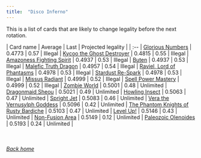 ```yaml
---
title:  "Disco Inferno"
---
```


This is a list of cards that are likely to change legality before the next rotation.

| Card name | Average | Last | Projected legality |
| :-- |
[Glorious Numbers](https://db.ygoprodeck.com/card/?search=Glorious%20Numbers) | 0.4773 | 0.57 | Illegal |
[Kycoo the Ghost Destroyer](https://db.ygoprodeck.com/card/?search=Kycoo%20the%20Ghost%20Destroyer) | 0.4815 | 0.55 | Illegal |
[Amazoness Fighting Spirit](https://db.ygoprodeck.com/card/?search=Amazoness%20Fighting%20Spirit) | 0.4937 | 0.53 | Illegal |
[Buten](https://db.ygoprodeck.com/card/?search=Buten) | 0.4937 | 0.53 | Illegal |
[Malefic Truth Dragon](https://db.ygoprodeck.com/card/?search=Malefic%20Truth%20Dragon) | 0.4957 | 0.54 | Illegal |
[Raviel, Lord of Phantasms](https://db.ygoprodeck.com/card/?search=Raviel,%20Lord%20of%20Phantasms) | 0.4978 | 0.53 | Illegal |
[Stardust Re-Spark](https://db.ygoprodeck.com/card/?search=Stardust%20Re-Spark) | 0.4978 | 0.53 | Illegal |
[Missus Radiant](https://db.ygoprodeck.com/card/?search=Missus%20Radiant) | 0.4999 | 0.52 | Illegal |
[Spell Power Mastery](https://db.ygoprodeck.com/card/?search=Spell%20Power%20Mastery) | 0.4999 | 0.52 | Illegal |
[Zombie World](https://db.ygoprodeck.com/card/?search=Zombie%20World) | 0.5001 | 0.48 | Unlimited |
[Dragonmaid Sheou](https://db.ygoprodeck.com/card/?search=Dragonmaid%20Sheou) | 0.5021 | 0.49 | Unlimited |
[Howling Insect](https://db.ygoprodeck.com/card/?search=Howling%20Insect) | 0.5063 | 0.47 | Unlimited |
[Spright Jet](https://db.ygoprodeck.com/card/?search=Spright%20Jet) | 0.5083 | 0.46 | Unlimited |
[Vera the Vernusylph Goddess](https://db.ygoprodeck.com/card/?search=Vera%20the%20Vernusylph%20Goddess) | 0.5096 | 0.42 | Unlimited |
[The Phantom Knights of Rusty Bardiche](https://db.ygoprodeck.com/card/?search=The%20Phantom%20Knights%20of%20Rusty%20Bardiche) | 0.5103 | 0.47 | Unlimited |
[Level Up!](https://db.ygoprodeck.com/card/?search=Level%20Up!) | 0.5146 | 0.43 | Unlimited |
[Non-Fusion Area](https://db.ygoprodeck.com/card/?search=Non-Fusion%20Area) | 0.5149 | 0.12 | Unlimited |
[Paleozoic Olenoides](https://db.ygoprodeck.com/card/?search=Paleozoic%20Olenoides) | 0.5193 | 0.24 | Unlimited |

<br>

###### [Back home](index)